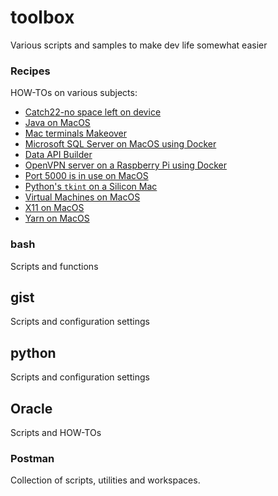 # toolbox
Various scripts and samples to make dev life somewhat easier

### Recipes
HOW-TOs on various subjects:

* [Catch22-no space left on device](recipes/Catch22.md)
* [Java on MacOS](recipes/JavaOnMacOS.md)
* [Mac terminals Makeover](recipes/TerminalMakeover.md)
* [Microsoft SQL Server on MacOS using Docker](recipes/MSSQLOnMacOSDocker.md)
* [Data API Builder](recipes/DataApiBuilder.md)
* [OpenVPN server on a Raspberry Pi using Docker](recipes/OpenVPNServerOnRaspberryPi.md)
* [Port 5000 is in use on MacOS](recipes/Port5000IsInUseOnMacOS.md)
* [Python's `tkint` on a Silicon Mac](recipes/PythonTKinterOnMacM2.md)
* [Virtual Machines on MacOS](recipes/VirtualMachinesOnMacOS.md)
* [X11 on MacOS](recipes/X11OnMacOS.md)
* [Yarn on MacOS](recipes/YarnOnMacOS.md)

### bash
Scripts and functions

## gist
Scripts and configuration settings

## python
Scripts and configuration settings

## Oracle
Scripts and HOW-TOs

### Postman
Collection of scripts, utilities and workspaces.